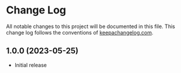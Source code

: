 # Change Log

All notable changes to this project will be documented in this file. This change log follows the conventions of [keepachangelog.com](http://keepachangelog.com/).

## 1.0.0 (2023-05-25)
- Initial release
